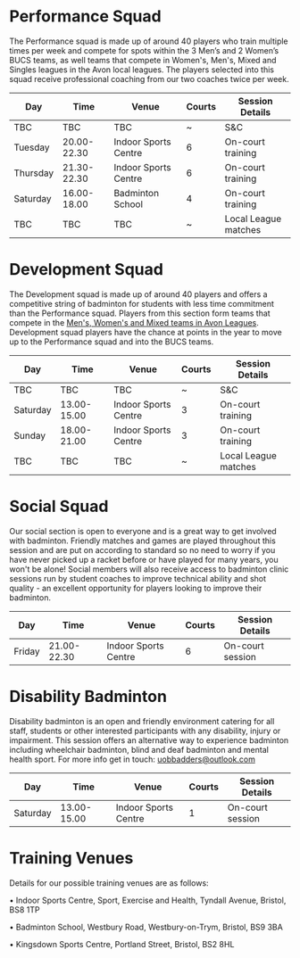 # Performance Squad

The Performance squad is made up of around 40 players who train multiple times per week and compete for spots within the 3 Men’s and 2 Women’s BUCS teams, as well teams that compete in Women's, Men's, Mixed and Singles leagues in the Avon local leagues. The players selected into this squad receive professional coaching from our two coaches twice per week.

Day | Time | Venue | Courts | Session Details
--- | --- | --- | --- | ---
TBC | TBC | TBC | ~ | S&C 
Tuesday | 20.00-22.30 | Indoor Sports Centre | 6 | On-court training 
Thursday | 21.30-22.30 | Indoor Sports Centre | 6 | On-court training 
Saturday | 16.00-18.00 | Badminton School | 4 | On-court training 
TBC | TBC | TBC | ~ | Local League matches

# Development Squad

The Development squad is made up of around 40 players and offers a competitive string of badminton for students with less time commitment than the Performance squad. Players from this section form teams that compete in the [Men's, Women's and Mixed teams in Avon Leagues](https://www.avonba.org/). Development squad players have the chance at points in the year to move up to the Performance squad and into the BUCS teams.

Day | Time | Venue | Courts | Session Details
--- | --- | --- | --- | ---
TBC | TBC | TBC | ~ | S&C
Saturday | 13.00-15.00 | Indoor Sports Centre | 3 | On-court training
Sunday | 18.00-21.00 | Indoor Sports Centre | 3 | On-court training
TBC | TBC | TBC | ~ | Local League matches

# Social Squad

Our social section is open to everyone and is a great way to get involved with badminton. Friendly matches and games are played throughout this session and are put on according to standard so no need to worry if you have never picked up a racket before or have played for many years, you won't be alone! Social members will also receive access to badminton clinic sessions run by student coaches to improve technical ability and shot quality - an excellent opportunity for players looking to improve their badminton.

Day | Time | Venue | Courts | Session Details
--- | --- | --- | --- | ---
Friday | 21.00-22.30 | Indoor Sports Centre | 6 | On-court session

# Disability Badminton

Disability badminton is an open and friendly environment catering for all staff, students or other interested participants with any disability, injury or impairment. This session offers an alternative way to experience badminton including wheelchair badminton, blind and deaf badminton and mental health sport. For more info get in touch: uobbadders@outlook.com

Day | Time | Venue | Courts | Session Details
--- | --- | --- | --- | ---
Saturday | 13.00-15.00 | Indoor Sports Centre | 1 | On-court session


# Training Venues

Details for our possible training venues are as follows:

• Indoor Sports Centre, Sport, Exercise and Health, Tyndall Avenue, Bristol, BS8 1TP

• Badminton School, Westbury Road, Westbury-on-Trym, Bristol, BS9 3BA

• Kingsdown Sports Centre, Portland Street, Bristol, BS2 8HL
